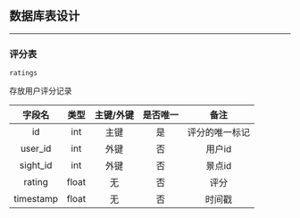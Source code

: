 ## 数据库表设计

-----

### 评分表

`ratings`

存放用户评分记录

|  字段名   | 类型  | 主键/外键 | 是否唯一 |      备注      |
| :-------: | :---: | :-------: | :------: | :------------: |
|    id     |  int  |   主键    |    是    | 评分的唯一标记 |
|  user_id  |  int  |   外键    |    否    |     用户id     |
| sight_id  |  int  |   外键    |    否    |     景点id     |
|  rating   | float |    无     |    否    |      评分      |
| timestamp | float |    无     |    否    |     时间戳     |
